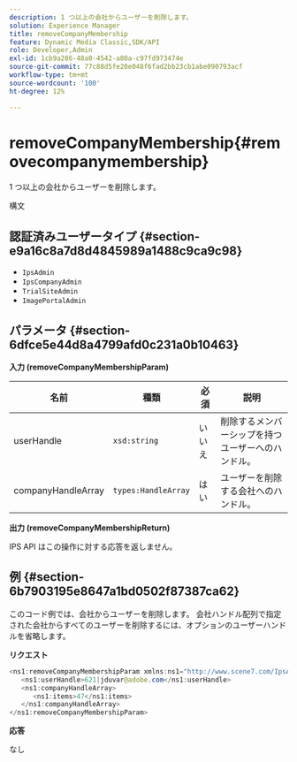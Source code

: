 ```yaml
---
description: 1 つ以上の会社からユーザーを削除します。
solution: Experience Manager
title: removeCompanyMembership
feature: Dynamic Media Classic,SDK/API
role: Developer,Admin
exl-id: 1cb9a286-48a0-4542-a80a-c97fd973474e
source-git-commit: 77c88d5fe20e048f6fad2bb23cb1abe090793acf
workflow-type: tm+mt
source-wordcount: '100'
ht-degree: 12%

---
```


# removeCompanyMembership{#removecompanymembership}

1 つ以上の会社からユーザーを削除します。

構文

## 認証済みユーザータイプ {#section-e9a16c8a7d8d4845989a1488c9ca9c98}

* `IpsAdmin`
* `IpsCompanyAdmin`
* `TrialSiteAdmin`
* `ImagePortalAdmin`

## パラメータ {#section-6dfce5e44d8a4799afd0c231a0b10463}

**入力 (removeCompanyMembershipParam)**

| 名前 | 種類 | 必須 | 説明 |
|---|---|---|---|
| userHandle | `xsd:string` | いいえ | 削除するメンバーシップを持つユーザーへのハンドル。 |
| companyHandleArray | `types:HandleArray` | はい | ユーザーを削除する会社へのハンドル。 |

**出力 (removeCompanyMembershipReturn)**

IPS API はこの操作に対する応答を返しません。

## 例 {#section-6b7903195e8647a1bd0502f87387ca62}

このコード例では、会社からユーザーを削除します。 会社ハンドル配列で指定された会社からすべてのユーザーを削除するには、オプションのユーザーハンドルを省略します。

**リクエスト**

```java
<ns1:removeCompanyMembershipParam xmlns:ns1="http://www.scene7.com/IpsApi/xsd">
   <ns1:userHandle>621|jduvar@adobe.com</ns1:userHandle>
   <ns1:companyHandleArray>
      <ns1:items>47</ns1:items>
   </ns1:companyHandleArray>
</ns1:removeCompanyMembershipParam>
```

**応答**

なし
